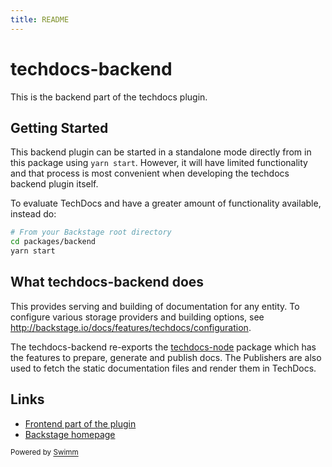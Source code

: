 ```yaml
---
title: README
---
```

# techdocs-backend

This is the backend part of the techdocs plugin.

## Getting Started

This backend plugin can be started in a standalone mode directly from in this package using `yarn start`. However, it will have limited functionality and that process is most convenient when developing the techdocs backend plugin itself.

To evaluate TechDocs and have a greater amount of functionality available, instead do:

```bash
# From your Backstage root directory
cd packages/backend
yarn start
```

## What techdocs-backend does

This provides serving and building of documentation for any entity. To configure various storage providers and building options, see <http://backstage.io/docs/features/techdocs/configuration>.

The techdocs-backend re-exports the [techdocs-node](https://github.com/backstage/backstage/tree/master/plugins/techdocs-node) package which has the features to prepare, generate and publish docs. The Publishers are also used to fetch the static documentation files and render them in TechDocs.

## Links

- [Frontend part of the plugin](https://github.com/backstage/backstage/tree/master/plugins/techdocs)
- [Backstage homepage](https://backstage.io)

<SwmMeta version="3.0.0"><sup>Powered by [Swimm](https://app.swimm.io/)</sup></SwmMeta>

